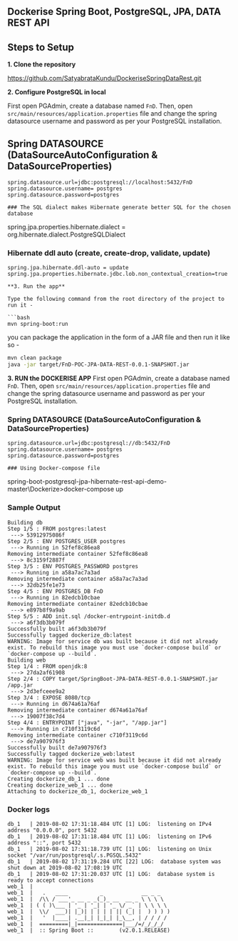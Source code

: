 ## Dockerise Spring Boot, PostgreSQL, JPA, DATA REST API



## Steps to Setup

**1. Clone the repository**

https://github.com/SatyabrataKundu/DockeriseSpringDataRest.git

**2. Configure PostgreSQL in local**

First open PGAdmin, create a database named `FnD`. Then, open `src/main/resources/application.properties` file and change the spring datasource username and password as per your PostgreSQL installation.

## Spring DATASOURCE (DataSourceAutoConfiguration & DataSourceProperties)
```
spring.datasource.url=jdbc:postgresql://localhost:5432/FnD
spring.datasource.username= postgres
spring.datasource.password=postgres

### The SQL dialect makes Hibernate generate better SQL for the chosen database
```
spring.jpa.properties.hibernate.dialect = org.hibernate.dialect.PostgreSQLDialect

### Hibernate ddl auto (create, create-drop, validate, update)
```
spring.jpa.hibernate.ddl-auto = update
spring.jpa.properties.hibernate.jdbc.lob.non_contextual_creation=true 

**3. Run the app**

Type the following command from the root directory of the project to run it -

```bash
mvn spring-boot:run
```
you can package the application in the form of a JAR file and then run it like so -

```bash
mvn clean package
java -jar target/FnD-POC-JPA-DATA-REST-0.0.1-SNAPSHOT.jar
```
**3. RUN the DOCKERISE APP**
First open PGAdmin, create a database named `FnD`. Then, open `src/main/resources/application.properties` file and change the spring datasource username and password as per your PostgreSQL installation.

### Spring DATASOURCE (DataSourceAutoConfiguration & DataSourceProperties)
```
spring.datasource.url=jdbc:postgresql://db:5432/FnD
spring.datasource.username= postgres
spring.datasource.password=postgres

### Using Docker-compose file
```
spring-boot-postgresql-jpa-hibernate-rest-api-demo-master\Dockerize>docker-compose up

### Sample Output
```
Building db
Step 1/5 : FROM postgres:latest
 ---> 53912975086f
Step 2/5 : ENV POSTGRES_USER postgres
 ---> Running in 52fef8c86ea8
Removing intermediate container 52fef8c86ea8
 ---> 8c3159f2887f
Step 3/5 : ENV POSTGRES_PASSWORD postgres
 ---> Running in a58a7ac7a3ad
Removing intermediate container a58a7ac7a3ad
 ---> 32db25fe1e73
Step 4/5 : ENV POSTGRES_DB FnD
 ---> Running in 82edcb10cbae
Removing intermediate container 82edcb10cbae
 ---> e897b8f9a9ab
Step 5/5 : ADD init.sql /docker-entrypoint-initdb.d
 ---> a6f3db3b079f
Successfully built a6f3db3b079f
Successfully tagged dockerize_db:latest
WARNING: Image for service db was built because it did not already exist. To rebuild this image you must use `docker-compose build` or `docker-compose up --build`.
Building web
Step 1/4 : FROM openjdk:8
 ---> 27da2af61908
Step 2/4 : COPY target/SpringBoot-JPA-DATA-REST-0.0.1-SNAPSHOT.jar /app.jar
 ---> 2d3efceee9a2
Step 3/4 : EXPOSE 8080/tcp
 ---> Running in d674a61a76af
Removing intermediate container d674a61a76af
 ---> 19007f38c7d4
Step 4/4 : ENTRYPOINT ["java", "-jar", "/app.jar"]
 ---> Running in c710f3119c6d
Removing intermediate container c710f3119c6d
 ---> de7a907976f3
Successfully built de7a907976f3
Successfully tagged dockerize_web:latest
WARNING: Image for service web was built because it did not already exist. To rebuild this image you must use `docker-compose build` or `docker-compose up --build`.
Creating dockerize_db_1 ... done
Creating dockerize_web_1 ... done
Attaching to dockerize_db_1, dockerize_web_1
```
### Docker logs
```
db_1   | 2019-08-02 17:31:18.484 UTC [1] LOG:  listening on IPv4 address "0.0.0.0", port 5432
db_1   | 2019-08-02 17:31:18.484 UTC [1] LOG:  listening on IPv6 address "::", port 5432
db_1   | 2019-08-02 17:31:18.739 UTC [1] LOG:  listening on Unix socket "/var/run/postgresql/.s.PGSQL.5432"
db_1   | 2019-08-02 17:31:19.284 UTC [22] LOG:  database system was shut down at 2019-08-02 17:08:19 UTC
db_1   | 2019-08-02 17:31:20.037 UTC [1] LOG:  database system is ready to accept connections
web_1  |
web_1  |   .   ____          _            __ _ _
web_1  |  /\\ / ___'_ __ _ _(_)_ __  __ _ \ \ \ \
web_1  | ( ( )\___ | '_ | '_| | '_ \/ _` | \ \ \ \
web_1  |  \\/  ___)| |_)| | | | | || (_| |  ) ) ) )
web_1  |   '  |____| .__|_| |_|_| |_\__, | / / / /
web_1  |  =========|_|==============|___/=/_/_/_/
web_1  |  :: Spring Boot ::        (v2.0.1.RELEASE)
```
